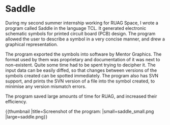 # Saddle

During my second summer internship working for RUAG Space, I wrote a program called Saddle in the language TCL. It generated electronic schematic symbols for printed circuit board (PCB) design. The program allowed the user to describe a symbol in a very concise manner, and drew a graphical representation.

The program exported the symbols into software by Mentor Graphics. The format used by them was proprietary and documentation of it was next to non-existent. Quite some time had to be spent trying to decipher it. The input data can be easily diffed, so that changes between versions of the symbols created can be spotted immediately. The program also has SVN support, and prints the SVN version of a file into the symbol created, to minimise any version mismatch errors.

The program saved large amounts of time for RUAG, and increased their efficiency.


{{thumbnail |title=Screenshot of the program: |small=saddle_small.png |large=saddle.png}}
